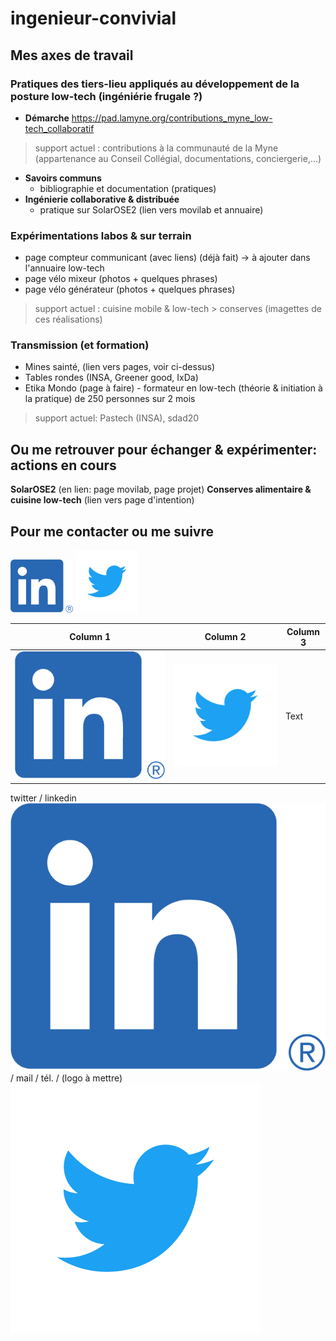 # ingenieur-convivial
## Mes axes de travail

### Pratiques des tiers-lieu appliqués au développement de la posture low-tech (ingéniérie frugale ?)
  * **Démarche** 
  https://pad.lamyne.org/contributions_myne_low-tech_collaboratif
  > support actuel : contributions à la communauté de la Myne (appartenance au Conseil Collégial, documentations, conciergerie,...)

  * **Savoirs communs**
    * bibliographie et documentation (pratiques)
  * **Ingénierie collaborative & distribuée**
    * pratique sur SolarOSE2 (lien vers movilab et annuaire)

### Expérimentations labos & sur terrain
  * page compteur communicant (avec liens) (déjà fait) -> à ajouter dans l'annuaire low-tech
  * page vélo mixeur (photos + quelques phrases)
  * page vélo générateur (photos + quelques phrases)
  > support actuel : cuisine mobile & low-tech > conserves
  (imagettes de ces réalisations)

### Transmission (et formation)
  * Mines sainté, (lien vers pages, voir ci-dessus)
  * Tables rondes (INSA, Greener good, IxDa)
  * Etika Mondo (page à faire) - formateur en low-tech (théorie & initiation à la pratique) de 250 personnes sur 2 mois
  > support actuel: Pastech (INSA), sdad20

## Ou me retrouver pour échanger & expérimenter: actions en cours
**SolarOSE2** (en lien: page movilab, page projet)
**Conserves alimentaire & cuisine low-tech** (lien vers page d'intention)

## Pour me contacter ou me suivre

<img src="LI-In-Bug.png" width="100" title="hover text">
<img src="Twitter_Logo_Blue.png" width="100" title="hover text">

| Column 1 | Column 2 | Column 3 |
| -------- | -------- | -------- |
| ![Alt text](LI-In-Bug.png?raw=true "Titleee")     | ![Alt text](Twitter_Logo_Blue.png?raw=true "Titleee")     | Text     |

twitter / linkedin ![Alt text](LI-In-Bug.png?raw=true "Titleee") / mail / tél. / (logo à mettre)
![Alt text](Twitter_Logo_Blue.png?raw=true "Titleee")
